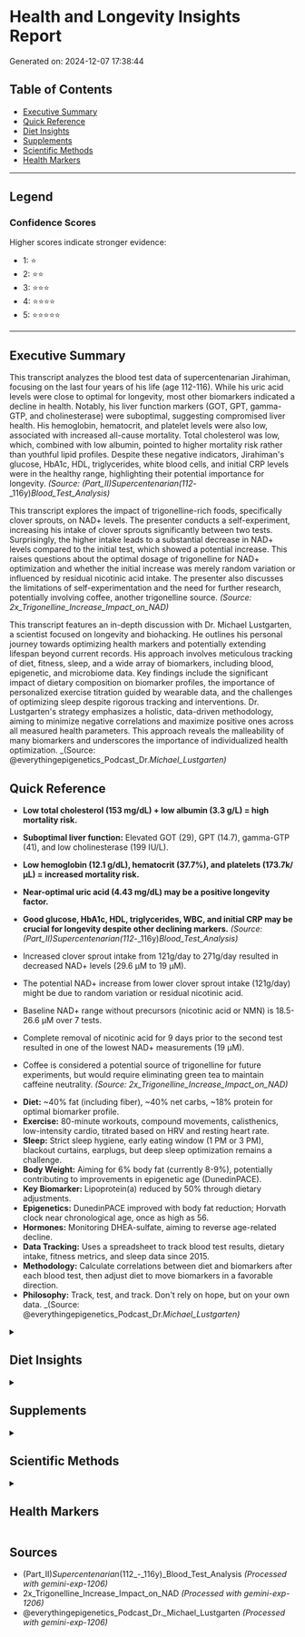 # Health and Longevity Insights Report
Generated on: 2024-12-07 17:38:44

## Table of Contents

- [Executive Summary](#executive-summary)
- [Quick Reference](#quick-reference)
- [Diet Insights](#diet-insights)
- [Supplements](#supplements)
- [Scientific Methods](#scientific-methods)
- [Health Markers](#health-markers)

---

## Legend

### Confidence Scores
Higher scores indicate stronger evidence:
- 1: ⭐
- 2: ⭐⭐
- 3: ⭐⭐⭐
- 4: ⭐⭐⭐⭐
- 5: ⭐⭐⭐⭐⭐

---


## Executive Summary

This transcript analyzes the blood test data of supercentenarian Jirahiman, focusing on the last four years of his life (age 112-116). While his uric acid levels were close to optimal for longevity, most other biomarkers indicated a decline in health. Notably, his liver function markers (GOT, GPT, gamma-GTP, and cholinesterase) were suboptimal, suggesting compromised liver health. His hemoglobin, hematocrit, and platelet levels were also low, associated with increased all-cause mortality. Total cholesterol was low, which, combined with low albumin, pointed to higher mortality risk rather than youthful lipid profiles. Despite these negative indicators, Jirahiman's glucose, HbA1c, HDL, triglycerides, white blood cells, and initial CRP levels were in the healthy range, highlighting their potential importance for longevity. _(Source: (Part_II)_Supercentenarian_(112_-_116y)_Blood_Test_Analysis)_

This transcript explores the impact of trigonelline-rich foods, specifically clover sprouts, on NAD+ levels. The presenter conducts a self-experiment, increasing his intake of clover sprouts significantly between two tests. Surprisingly, the higher intake leads to a substantial decrease in NAD+ levels compared to the initial test, which showed a potential increase. This raises questions about the optimal dosage of trigonelline for NAD+ optimization and whether the initial increase was merely random variation or influenced by residual nicotinic acid intake. The presenter also discusses the limitations of self-experimentation and the need for further research, potentially involving coffee, another trigonelline source. _(Source: 2x_Trigonelline_Increase_Impact_on_NAD)_

This transcript features an in-depth discussion with Dr. Michael Lustgarten, a scientist focused on longevity and biohacking. He outlines his personal journey towards optimizing health markers and potentially extending lifespan beyond current records. His approach involves meticulous tracking of diet, fitness, sleep, and a wide array of biomarkers, including blood, epigenetic, and microbiome data. Key findings include the significant impact of dietary composition on biomarker profiles, the importance of personalized exercise titration guided by wearable data, and the challenges of optimizing sleep despite rigorous tracking and interventions. Dr. Lustgarten's strategy emphasizes a holistic, data-driven methodology, aiming to minimize negative correlations and maximize positive ones across all measured health parameters. This approach reveals the malleability of many biomarkers and underscores the importance of individualized health optimization. _(Source: @everythingepigenetics_Podcast_Dr._Michael_Lustgarten)_


## Quick Reference

*   **Low total cholesterol (153 mg/dL) + low albumin (3.3 g/L) = high mortality risk.**
*   **Suboptimal liver function:** Elevated GOT (29), GPT (14.7), gamma-GTP (41), and low cholinesterase (199 IU/L).
*   **Low hemoglobin (12.1 g/dL), hematocrit (37.7%), and platelets (173.7k/µL) = increased mortality risk.**
*   **Near-optimal uric acid (4.43 mg/dL) may be a positive longevity factor.**
*   **Good glucose, HbA1c, HDL, triglycerides, WBC, and initial CRP may be crucial for longevity despite other declining markers.** _(Source: (Part_II)_Supercentenarian_(112_-_116y)_Blood_Test_Analysis)_

*   Increased clover sprout intake from 121g/day to 271g/day resulted in decreased NAD+ levels (29.6 µM to 19 µM).
*   The potential NAD+ increase from lower clover sprout intake (121g/day) might be due to random variation or residual nicotinic acid.
*   Baseline NAD+ range without precursors (nicotinic acid or NMN) is 18.5-26.6 µM over 7 tests.
*   Complete removal of nicotinic acid for 9 days prior to the second test resulted in one of the lowest NAD+ measurements (19 µM).
*   Coffee is considered a potential source of trigonelline for future experiments, but would require eliminating green tea to maintain caffeine neutrality. _(Source: 2x_Trigonelline_Increase_Impact_on_NAD)_

-   **Diet:** ~40% fat (including fiber), ~40% net carbs, ~18% protein for optimal biomarker profile.
-   **Exercise:** 80-minute workouts, compound movements, calisthenics, low-intensity cardio, titrated based on HRV and resting heart rate.
-   **Sleep:** Strict sleep hygiene, early eating window (1 PM or 3 PM), blackout curtains, earplugs, but deep sleep optimization remains a challenge.
-   **Body Weight:** Aiming for 6% body fat (currently 8-9%), potentially contributing to improvements in epigenetic age (DunedinPACE).
-   **Key Biomarker:** Lipoprotein(a) reduced by 50% through dietary adjustments.
-   **Epigenetics:**  DunedinPACE improved with body fat reduction; Horvath clock near chronological age, once as high as 56.
-   **Hormones:** Monitoring DHEA-sulfate, aiming to reverse age-related decline.
-   **Data Tracking:** Uses a spreadsheet to track blood test results, dietary intake, fitness metrics, and sleep data since 2015.
-   **Methodology:** Calculate correlations between diet and biomarkers after each blood test, then adjust diet to move biomarkers in a favorable direction.
-   **Philosophy:** Track, test, and track. Don't rely on hope, but on your own data. _(Source: @everythingepigenetics_Podcast_Dr._Michael_Lustgarten)_


<details>
<summary><h2>Diet Insights</h2></summary>

Jirahiman may have had a relatively low intake of dietary precursors that can be degraded to form uric acid.
Consumption of 121g/day of clover sprouts for 9 days potentially increased NAD+ levels to 29.6 µM, compared to a baseline range of 18.5-26.6 µM.
    - **Related:** [Health Markers] Intracellular NAD+ levels...
Increasing clover sprout intake to 271g/day for 11 days resulted in a decrease in NAD+ levels to 19 µM.
    - **Related:** [Health Markers] Intracellular NAD+ levels...
Optimal biomarker profile associated with ~40% fat (including fiber as short-chain fatty acids), ~40% net carbs, and ~18% protein.
High fat intake (>40%) associated with negative shifts in multiple biomarkers.
Dietary changes can significantly alter Lipoprotein(a) levels, a biomarker previously thought to be primarily genetically determined.
</details>


<details>
<summary><h2>Supplements</h2></summary>

Nicotinic acid (a form of Vitamin B3) was removed completely for 9 days prior to the second NAD+ test. Average intake of 20mg/day of nicotinic acid was recorded in the onee period prior to testing, for the first test.
 No specific supplement protocol mentioned in the transcript. Emphasis is placed on dietary interventions.
</details>


<details>
<summary><h2>Scientific Methods</h2></summary>

</details>


<details>
<summary><h2>Health Markers</h2></summary>

Uric Acid
Total Protein
Globulin (Gamma Gap)
GOT (AST)
GPT (ALT)
AST/ALT Ratio
Gamma-GTP (GGT)
Cholinesterase
Hemoglobin
Hematocrit
Platelets
Total Cholesterol
Albumin
Intracellular NAD+ levels
    - **Related:** [Diet Insights] Increasing clover sprout intake to 271g/day for 11 days resulted in a decrease in NAD+ levels to 19 ... | [Diet Insights] Consumption of 121g/day of clover sprouts for 9 days potentially increased NAD+ levels to 29.6 µM, c...
Lipoprotein(a)
DunedinPACE (epigenetic clock)
Horvath DNAmAge (epigenetic clock)
DHEA-sulfate
Resting Heart Rate
Heart Rate Variability (HRV)
Deep Sleep
</details>


## Sources

- (Part_II)_Supercentenarian_(112_-_116y)_Blood_Test_Analysis _(Processed with gemini-exp-1206)_
- 2x_Trigonelline_Increase_Impact_on_NAD _(Processed with gemini-exp-1206)_
- @everythingepigenetics_Podcast_Dr._Michael_Lustgarten _(Processed with gemini-exp-1206)_